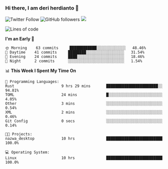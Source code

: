 ### Hi there, I am deri herdianto 👋
![Twitter Follow](https://img.shields.io/twitter/follow/deikatsuo?label=Follow)
![GitHub followers](https://img.shields.io/github/followers/deikatsuo?label=Follow&style=social)
![](https://visitor-badge.glitch.me/badge?page_id=deikatsuo.deikatsuo)

<!--
**deikatsuo/deikatsuo** is a ✨ _special_ ✨ repository because its `README.md` (this file) appears on your GitHub profile.

Here are some ideas to get you started:

- 🔭 I’m currently working on ...
- 🌱 I’m currently learning ...
- 👯 I’m looking to collaborate on ...
- 🤔 I’m looking for help with ...
- 💬 Ask me about ...
- 📫 How to reach me: ...
- 😄 Pronouns: ...
- ⚡ Fun fact: ...
-->

<!--START_SECTION:waka-->
![Lines of code](https://img.shields.io/badge/From%20Hello%20World%20I%27ve%20Written-14226%20lines%20of%20code-blue)

**I'm an Early 🐤** 

```text
🌞 Morning    63 commits     ████████████░░░░░░░░░░░░░   48.46% 
🌆 Daytime    41 commits     ████████░░░░░░░░░░░░░░░░░   31.54% 
🌃 Evening    24 commits     ████░░░░░░░░░░░░░░░░░░░░░   18.46% 
🌙 Night      2 commits      ░░░░░░░░░░░░░░░░░░░░░░░░░   1.54%

```


📊 **This Week I Spent My Time On** 

```text
💬 Programming Languages: 
Rust                     9 hrs 29 mins       ███████████████████████░░   94.81% 
TOML                     24 mins             █░░░░░░░░░░░░░░░░░░░░░░░░   4.05% 
Other                    3 mins              ░░░░░░░░░░░░░░░░░░░░░░░░░   0.54% 
XML                      2 mins              ░░░░░░░░░░░░░░░░░░░░░░░░░   0.46% 
Git Config               0 secs              ░░░░░░░░░░░░░░░░░░░░░░░░░   0.14%

🐱‍💻 Projects: 
nazwa_desktop            10 hrs              █████████████████████████   100.0%

💻 Operating System: 
Linux                    10 hrs              █████████████████████████   100.0%

```


<!--END_SECTION:waka-->
